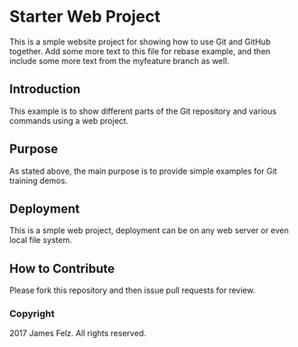 # Starter Web Project

This is a smple website project for showing how to use Git and GitHub together.  Add some more text to this file for rebase example, and then include some more text from the myfeature branch as well.

## Introduction

This example is to show different parts of the Git repository and various commands using a web project.

## Purpose

As stated above, the main purpose is to provide simple examples for Git training demos.

## Deployment

This is a smple web project, deployment can be on any web server or even local file system.

## How to Contribute

Please fork this repository and then issue pull requests for review.

### Copyright
2017 James Felz.  All rights reserved.
